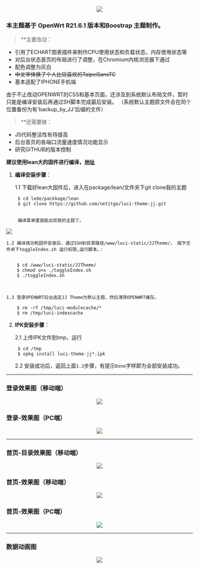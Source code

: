 <div align=center>
<img src="https://github.com/netitgo/stuff/blob/master/JJ%20Logo.png?raw=true">
</div>

### 本主题基于 OpenWrt R21.6.1 版本和Boostrap 主题制作。
>**主要改动：
- 引用了ECHART图表插件来制作CPU使用状态和负载状态，内存使用状态等
- 对后台状态首页的布局进行了调整，在Chromium内核浏览器下通过
- 配色调整为灰白
- ~~中文字体换了个人比较喜欢的TaipeiSansTC~~
- 基本适配了IPHONE手机端

由于不止改动OPENWRT的CSS和基本页面，还涉及到系统默认布局文件，暂时只能是编译安装后再通过SH脚本完成最后安装。
（系统默认主题原文件会在同个位置备份为有'backup_by_JJ'后缀的文件）

>**还需要做：
- JS代码整洁性有待提高
- 后台首页的各端口流量速度情况功能显示
- 研究GITHUB的版本控制

**建议使用lean大的固件进行编译，[地址](https://github.com/coolsnowwolf/lede/)**



1. **编译安装步骤**：

    1.1 下载好lean大固件后，进入在package/lean/文件夹下git clone我的主题

        $ cd lede/packkage/lean
        $ git clone https://github.com/netitgo/luci-theme-jj.git


        编译菜单里就能出现我的主题了。

<div align=left>
<img src="https://user-images.githubusercontent.com/72277244/131247747-61340b2d-753f-4fae-a070-f873aa3d5402.png">
</div>

    1.2 编译成功和固件安装后，通过SSH到目录路径/www/luci-static/JJTheme/， 赋予文件夹下toggleIndex.sh 运行权限,运行脚本。：

    
        $ cd /www/luci-static/JJTheme/
        $ chmod u+x ./toggleIndex.sh
        $ ./toggleIndex.sh
    
    

    1.3 登录OPENWRT后台选定JJ Theme为默认主题，然后清除OPENWRT缓存。

        $ rm -rf /tmp/luci-modulecache/*
        $ rm /tmp/luci-indexcache


2. **IPK安装步骤**：

    2.1 上传IPK文件到tmp，运行

        $ cd /tmp
        $ opkg install luci-theme-jj*.ipk
    

    2.2 安装成功后，返回上面`1.2`步骤，有提示`Done`字样即为全部安装成功。

---

### 登录效果图（移动端）
<div align=center>
<img src="https://github.com/netitgo/stuff/blob/master/screenshots_login_mobile.png?raw=true">
</div>

### 登录-效果图（PC端）
<div align=center>
<img src="https://github.com/netitgo/stuff/blob/master/screenshots_login.png?raw=true">
</div>

---

### 首页-目录效果图（移动端）
<div align=center>
<img src="https://github.com/netitgo/stuff/blob/master/screenshots_menu_mobile.gif?raw=true">
</div>

### 首页-效果图（移动端）
<div align=center>
<img src="https://github.com/netitgo/stuff/blob/master/screenshots_login_mobile.gif?raw=true">
</div>

### 首页-效果图（PC端）
<div align=center>
<img src="https://github.com/netitgo/stuff/blob/master/screenshots_main.png?raw=true">
</div>

---

### 数据动画图
<div align=center>
<img src="https://github.com/netitgo/stuff/blob/master/screenshots_main.gif?raw=true">
</div>